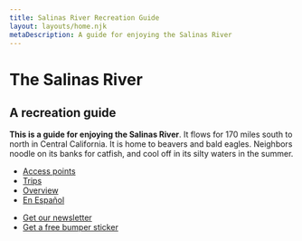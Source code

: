 ```yaml
---
title: Salinas River Recreation Guide
layout: layouts/home.njk
metaDescription: A guide for enjoying the Salinas River
---
```


# The Salinas River

## A recreation guide

**This is a guide for enjoying the Salinas River**. It
flows for 170 miles south to north in Central California. It is home to beavers and bald
eagles. Neighbors noodle on its banks for catfish, and cool off in
its silty waters in the summer.

<nav class="nav-list">
  
  - [Access points](/access-points)
  - [Trips](/trips)
  - [Overview](/overview)
  - [En Español](/es)
  
</nav>

<div class="news-callout">

- [Get our newsletter](/newsletter)
- [Get a free bumper sticker](/bumper-sticker)

</div>
